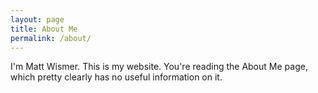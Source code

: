 ```yaml
---
layout: page
title: About Me
permalink: /about/
---
```


I'm Matt Wismer. This is my website. You're reading the About Me page, which
pretty clearly has no useful information on it.
